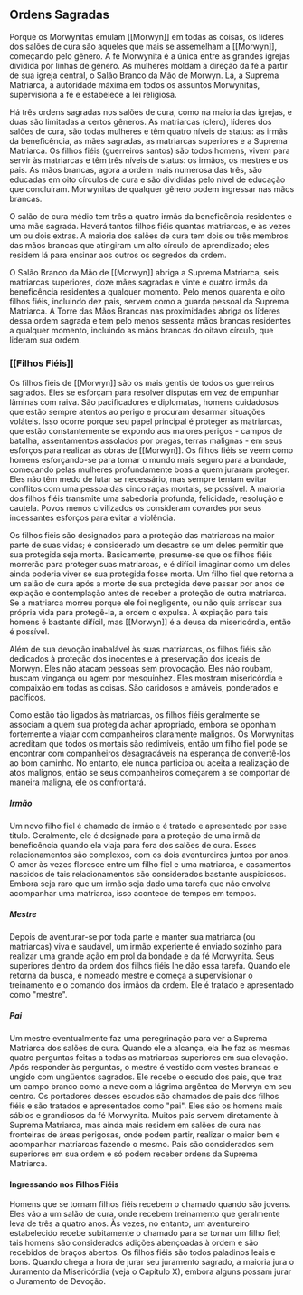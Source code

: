 ## **Ordens Sagradas**

Porque os Morwynitas emulam [[Morwyn]] em todas as coisas, os líderes dos salões de cura são aqueles que mais se assemelham a [[Morwyn]], começando pelo gênero. A fé Morwynita é a única entre as grandes igrejas dividida por linhas de gênero. As mulheres moldam a direção da fé a partir de sua igreja central, o Salão Branco da Mão de Morwyn. Lá, a Suprema Matriarca, a autoridade máxima em todos os assuntos Morwynitas, supervisiona a fé e estabelece a lei religiosa.

Há três ordens sagradas nos salões de cura, como na maioria das igrejas, e duas são limitadas a certos gêneros. As matriarcas (clero), líderes dos salões de cura, são todas mulheres e têm quatro níveis de status: as irmãs da beneficência, as mães sagradas, as matriarcas superiores e a Suprema Matriarca. Os filhos fiéis (guerreiros santos) são todos homens, vivem para servir às matriarcas e têm três níveis de status: os irmãos, os mestres e os pais. As mãos brancas, agora a ordem mais numerosa das três, são educadas em oito círculos de cura e são divididas pelo nível de educação que concluíram. Morwynitas de qualquer gênero podem ingressar nas mãos brancas.

O salão de cura médio tem três a quatro irmãs da beneficência residentes e uma mãe sagrada. Haverá tantos filhos fiéis quantas matriarcas, e às vezes um ou dois extras. A maioria dos salões de cura tem dois ou três membros das mãos brancas que atingiram um alto círculo de aprendizado; eles residem lá para ensinar aos outros os segredos da ordem.

O Salão Branco da Mão de [[Morwyn]] abriga a Suprema Matriarca, seis matriarcas superiores, doze mães sagradas e vinte e quatro irmãs da beneficência residentes a qualquer momento. Pelo menos quarenta e oito filhos fiéis, incluindo dez pais, servem como a guarda pessoal da Suprema Matriarca. A Torre das Mãos Brancas nas proximidades abriga os líderes dessa ordem sagrada e tem pelo menos sessenta mãos brancas residentes a qualquer momento, incluindo as mãos brancas do oitavo círculo, que lideram sua ordem.



### **[[Filhos Fiéis]]**

Os filhos fiéis de [[Morwyn]] são os mais gentis de todos os guerreiros sagrados. Eles se esforçam para resolver disputas em vez de empunhar lâminas com raiva. São pacificadores e diplomatas, homens cuidadosos que estão sempre atentos ao perigo e procuram desarmar situações voláteis. Isso ocorre porque seu papel principal é proteger as matriarcas, que estão constantemente se expondo aos maiores perigos - campos de batalha, assentamentos assolados por pragas, terras malignas - em seus esforços para realizar as obras de [[Morwyn]]. Os filhos fiéis se veem como homens esforçando-se para tornar o mundo mais seguro para a bondade, começando pelas mulheres profundamente boas a quem juraram proteger. Eles não têm medo de lutar se necessário, mas sempre tentam evitar conflitos com uma pessoa das cinco raças mortais, se possível. A maioria dos filhos fiéis transmite uma sabedoria profunda, felicidade, resolução e cautela. Povos menos civilizados os consideram covardes por seus incessantes esforços para evitar a violência.

Os filhos fiéis são designados para a proteção das matriarcas na maior parte de suas vidas; é considerado um desastre se um deles permitir que sua protegida seja morta. Basicamente, presume-se que os filhos fiéis morrerão para proteger suas matriarcas, e é difícil imaginar como um deles ainda poderia viver se sua protegida fosse morta. Um filho fiel que retorna a um salão de cura após a morte de sua protegida deve passar por anos de expiação e contemplação antes de receber a proteção de outra matriarca. Se a matriarca morreu porque ele foi negligente, ou não quis arriscar sua própria vida para protegê-la, a ordem o expulsa. A expiação para tais homens é bastante difícil, mas [[Morwyn]] é a deusa da misericórdia, então é possível.
  
Além de sua devoção inabalável às suas matriarcas, os filhos fiéis são dedicados à proteção dos inocentes e à preservação dos ideais de Morwyn. Eles não atacam pessoas sem provocação. Eles não roubam, buscam vingança ou agem por mesquinhez. Eles mostram misericórdia e compaixão em todas as coisas. São caridosos e amáveis, ponderados e pacíficos.

Como estão tão ligados às matriarcas, os filhos fiéis geralmente se associam a quem sua protegida achar apropriado, embora se oponham fortemente a viajar com companheiros claramente malignos. Os Morwynitas acreditam que todos os mortais são redimíveis, então um filho fiel pode se encontrar com companheiros desagradáveis na esperança de convertê-los ao bom caminho. No entanto, ele nunca participa ou aceita a realização de atos malignos, então se seus companheiros começarem a se comportar de maneira maligna, ele os confrontará.

##### **Irmão**

Um novo filho fiel é chamado de irmão e é tratado e apresentado por esse título. Geralmente, ele é designado para a proteção de uma irmã da beneficência quando ela viaja para fora dos salões de cura. Esses relacionamentos são complexos, com os dois aventureiros juntos por anos. O amor às vezes floresce entre um filho fiel e uma matriarca, e casamentos nascidos de tais relacionamentos são considerados bastante auspiciosos. Embora seja raro que um irmão seja dado uma tarefa que não envolva acompanhar uma matriarca, isso acontece de tempos em tempos.

##### **Mestre**

Depois de aventurar-se por toda parte e manter sua matriarca (ou matriarcas) viva e saudável, um irmão experiente é enviado sozinho para realizar uma grande ação em prol da bondade e da fé Morwynita. Seus superiores dentro da ordem dos filhos fiéis lhe dão essa tarefa. Quando ele retorna da busca, é nomeado mestre e começa a supervisionar o treinamento e o comando dos irmãos da ordem. Ele é tratado e apresentado como "mestre".

##### **Pai**

Um mestre eventualmente faz uma peregrinação para ver a Suprema Matriarca dos salões de cura. Quando ele a alcança, ela lhe faz as mesmas quatro perguntas feitas a todas as matriarcas superiores em sua elevação. Após responder às perguntas, o mestre é vestido com vestes brancas e ungido com ungüentos sagrados. Ele recebe o escudo dos pais, que traz um campo branco como a neve com a lágrima argêntea de Morwyn em seu centro. Os portadores desses escudos são chamados de pais dos filhos fiéis e são tratados e apresentados como "pai". Eles são os homens mais sábios e grandiosos da fé Morwynita. Muitos pais servem diretamente à Suprema Matriarca, mas ainda mais residem em salões de cura nas fronteiras de áreas perigosas, onde podem partir, realizar o maior bem e acompanhar matriarcas fazendo o mesmo. Pais são considerados sem superiores em sua ordem e só podem receber ordens da Suprema Matriarca.


#### **Ingressando nos Filhos Fiéis**

Homens que se tornam filhos fiéis recebem o chamado quando são jovens. Eles vão a um salão de cura, onde recebem treinamento que geralmente leva de três a quatro anos. Às vezes, no entanto, um aventureiro estabelecido recebe subitamente o chamado para se tornar um filho fiel; tais homens são considerados adições abençoadas à ordem e são recebidos de braços abertos. Os filhos fiéis são todos paladinos leais e bons. Quando chega a hora de jurar seu juramento sagrado, a maioria jura o Juramento da Misericórdia (veja o Capítulo X), embora alguns possam jurar o Juramento de Devoção.
